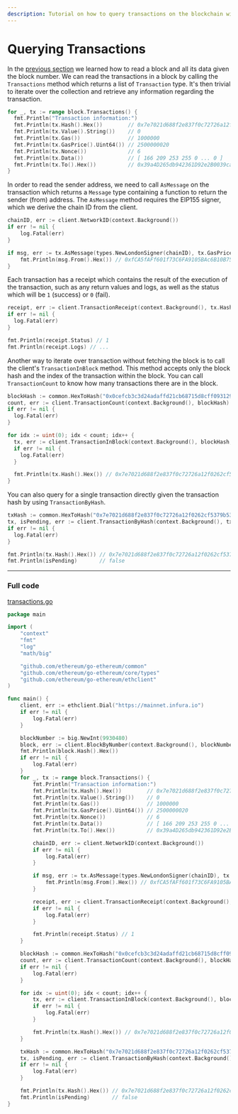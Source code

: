 ```yaml
---
description: Tutorial on how to query transactions on the blockchain with Go.
---
```


# Querying Transactions

In the [previous section](../block-query) we learned how to read a block and all its data given the block number. We can read the transactions in a block by calling the `Transactions` method which returns a list of `Transaction` type. It's then trivial to iterate over the collection and retrieve any information regarding the transaction.

```go
for _, tx := range block.Transactions() {
  fmt.Println("Transaction information:")
  fmt.Println(tx.Hash().Hex())        // 0x7e7021d688f2e837f0c72726a12f0262cf5379b53d69c9ec71b98e83b2738b25
  fmt.Println(tx.Value().String())    // 0
  fmt.Println(tx.Gas())               // 1000000
  fmt.Println(tx.GasPrice().Uint64()) // 2500000020
  fmt.Println(tx.Nonce())             // 6
  fmt.Println(tx.Data())              // [ 166 209 253 255 0 ... 0 ]
  fmt.Println(tx.To().Hex())          // 0x39a4D265db942361D92e2B0039cae73Ea72a2ff9
}
```

In order to read the sender address, we need to call `AsMessage` on the transaction which returns a `Message` type containing a function to return the sender (from) address. The `AsMessage` method requires the EIP155 signer, which we derive the chain ID from the client.

```go
chainID, err := client.NetworkID(context.Background())
if err != nil {
	log.Fatal(err)
}

if msg, err := tx.AsMessage(types.NewLondonSigner(chainID), tx.GasPrice()); err == nil {
	fmt.Println(msg.From().Hex()) // 0xfCA5fAFf601f73C6FA9105BAc6B10B75F6595108
}
```

Each transaction has a receipt which contains the result of the execution of the transaction, such as any return values and logs, as well as the status which will be `1` (success) or `0` (fail).

```go
receipt, err := client.TransactionReceipt(context.Background(), tx.Hash())
if err != nil {
  log.Fatal(err)
}

fmt.Println(receipt.Status) // 1
fmt.Println(receipt.Logs) // ...
```

Another way to iterate over transaction without fetching the block is to call the client's `TransactionInBlock` method. This method accepts only the block hash and the index of the transaction within the block. You can call `TransactionCount` to know how many transactions there are in the block.

```go
blockHash := common.HexToHash("0x0cefcb3c3d24adaffd21cb68715d8cff093129568d857d3a52d3b851c59698c7")
count, err := client.TransactionCount(context.Background(), blockHash)
if err != nil {
  log.Fatal(err)
}

for idx := uint(0); idx < count; idx++ {
  tx, err := client.TransactionInBlock(context.Background(), blockHash, idx)
  if err != nil {
    log.Fatal(err)
  }

  fmt.Println(tx.Hash().Hex()) // 0x7e7021d688f2e837f0c72726a12f0262cf5379b53d69c9ec71b98e83b2738b25
}
```

You can also query for a single transaction directly given the transaction hash by using `TransactionByHash`.

```go
txHash := common.HexToHash("0x7e7021d688f2e837f0c72726a12f0262cf5379b53d69c9ec71b98e83b2738b25")
tx, isPending, err := client.TransactionByHash(context.Background(), txHash)
if err != nil {
  log.Fatal(err)
}

fmt.Println(tx.Hash().Hex()) // 0x7e7021d688f2e837f0c72726a12f0262cf5379b53d69c9ec71b98e83b2738b25
fmt.Println(isPending)       // false
```

---

### Full code

[transactions.go](https://github.com/miguelmota/ethereum-development-with-go-book/blob/master/code/transactions.go)

```go
package main

import (
	"context"
	"fmt"
	"log"
	"math/big"

	"github.com/ethereum/go-ethereum/common"
	"github.com/ethereum/go-ethereum/core/types"
	"github.com/ethereum/go-ethereum/ethclient"
)

func main() {
	client, err := ethclient.Dial("https://mainnet.infura.io")
	if err != nil {
		log.Fatal(err)
	}

	blockNumber := big.NewInt(9930480)
	block, err := client.BlockByNumber(context.Background(), blockNumber)
	fmt.Println(block.Hash().Hex())
	if err != nil {
		log.Fatal(err)
	}
	for _, tx := range block.Transactions() {
		fmt.Println("Transaction information:")
		fmt.Println(tx.Hash().Hex())        // 0x7e7021d688f2e837f0c72726a12f0262cf5379b53d69c9ec71b98e83b2738b25
		fmt.Println(tx.Value().String())    // 0
		fmt.Println(tx.Gas())               // 1000000
		fmt.Println(tx.GasPrice().Uint64()) // 2500000020
		fmt.Println(tx.Nonce())             // 6
		fmt.Println(tx.Data())              // [ 166 209 253 255 0 ... 0 ]
		fmt.Println(tx.To().Hex())          // 0x39a4D265db942361D92e2B0039cae73Ea72a2ff9

		chainID, err := client.NetworkID(context.Background())
		if err != nil {
			log.Fatal(err)
		}

		if msg, err := tx.AsMessage(types.NewLondonSigner(chainID), tx.GasPrice()); err == nil {
			fmt.Println(msg.From().Hex()) // 0xfCA5fAFf601f73C6FA9105BAc6B10B75F6595108
		}

		receipt, err := client.TransactionReceipt(context.Background(), tx.Hash())
		if err != nil {
			log.Fatal(err)
		}

		fmt.Println(receipt.Status) // 1
	}

	blockHash := common.HexToHash("0x0cefcb3c3d24adaffd21cb68715d8cff093129568d857d3a52d3b851c59698c7")
	count, err := client.TransactionCount(context.Background(), blockHash)
	if err != nil {
		log.Fatal(err)
	}

	for idx := uint(0); idx < count; idx++ {
		tx, err := client.TransactionInBlock(context.Background(), blockHash, idx)
		if err != nil {
			log.Fatal(err)
		}

		fmt.Println(tx.Hash().Hex()) // 0x7e7021d688f2e837f0c72726a12f0262cf5379b53d69c9ec71b98e83b2738b25
	}

	txHash := common.HexToHash("0x7e7021d688f2e837f0c72726a12f0262cf5379b53d69c9ec71b98e83b2738b25")
	tx, isPending, err := client.TransactionByHash(context.Background(), txHash)
	if err != nil {
		log.Fatal(err)
	}

	fmt.Println(tx.Hash().Hex()) // 0x7e7021d688f2e837f0c72726a12f0262cf5379b53d69c9ec71b98e83b2738b25
	fmt.Println(isPending)       // false
}
```
